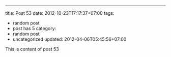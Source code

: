 ---
title: Post 53
date: 2012-10-23T17:17:37+07:00
tags:
  - random post
  - post has 5
category:
  - random post
  - uncategorized
updated: 2012-04-06T05:45:56+07:00

This is content of post 53